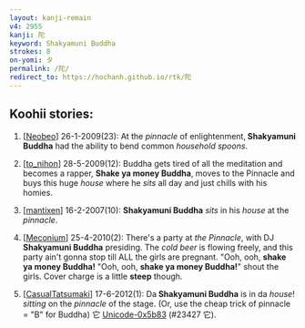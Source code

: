 ```yaml
---
layout: kanji-remain
v4: 2955
kanji: 陀
keyword: Shakyamuni Buddha
strokes: 8
on-yomi: タ
permalink: /陀/
redirect_to: https://hochanh.github.io/rtk/陀
---
```


## Koohii stories: 

1) [<a href="http://kanji.koohii.com/profile/Neobeo">Neobeo</a>] 26-1-2009(23): At the <em>pinnacle</em> of enlightenment,<strong> Shakyamuni Buddha</strong> had the ability to bend common <em>household spoons</em>.

2) [<a href="http://kanji.koohii.com/profile/to_nihon">to_nihon</a>] 28-5-2009(12): Buddha gets tired of all the meditation and becomes a rapper, <strong>Shake ya money Buddha</strong>, moves to the Pinnacle and buys this huge <em>house</em> where he <em>sits</em> all day and just chills with his homies.

3) [<a href="http://kanji.koohii.com/profile/mantixen">mantixen</a>] 16-2-2007(10): <strong>Shakyamuni Buddha</strong> <em>sits</em> in his <em>house</em> at the <em>pinnacle</em>.

4) [<a href="http://kanji.koohii.com/profile/Meconium">Meconium</a>] 25-4-2010(2): There&#039;s a party at <em>the Pinnacle</em>, with DJ<strong> Shakyamuni Buddha</strong> presiding. The <em>cold beer</em> is flowing freely, and this party ain&#039;t gonna stop till ALL the girls are pregnant. &quot;Ooh, ooh, <strong>shake ya money Buddha!</strong> &quot;Ooh, ooh, <strong>shake ya money Buddha!</strong>&quot; shout the girls. Cover charge is a little <strong>steep</strong> though.

5) [<a href="http://kanji.koohii.com/profile/CasualTatsumaki">CasualTatsumaki</a>] 17-6-2012(1): Da<strong> Shakyamuni Buddha</strong> is in da <em>house</em>! <em>sitting</em> on the <em>pinnacle</em> of the stage. (Or, use the cheap trick of pinnacle = &quot;B&quot; for Buddha) 它 <a href="http://kanji.koohii.com/study/kanji/23427">Unicode-0x5b83</a> (#23427 它).

